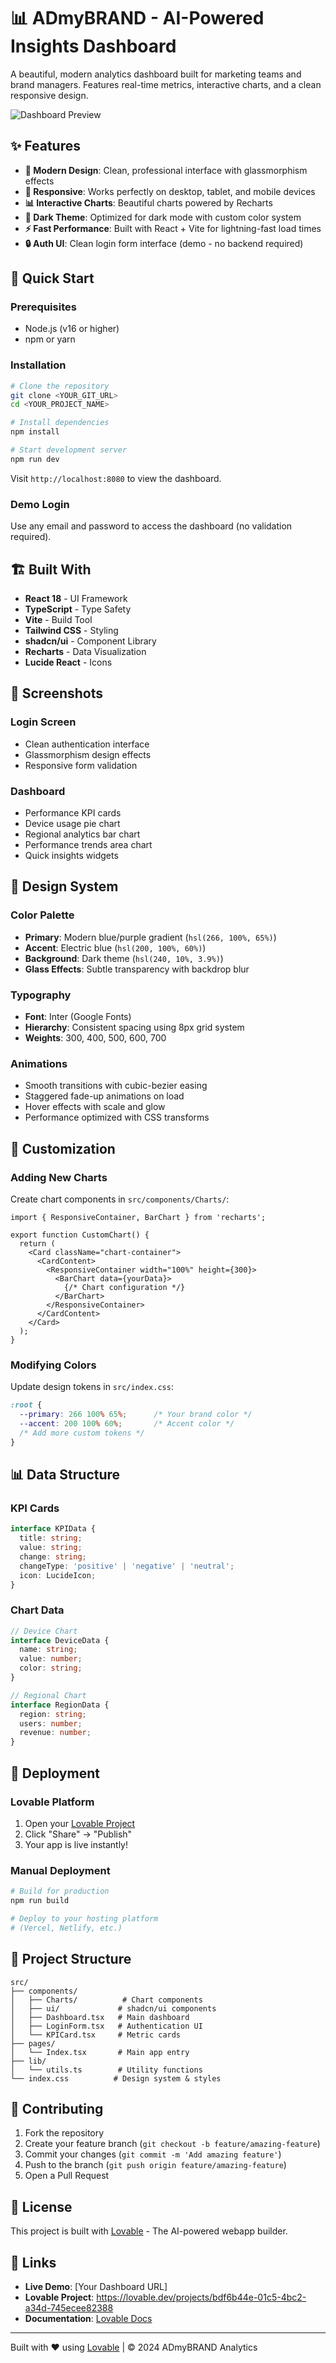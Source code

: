 # 📊 ADmyBRAND - AI-Powered Insights Dashboard

A beautiful, modern analytics dashboard built for marketing teams and brand managers. Features real-time metrics, interactive charts, and a clean responsive design.

![Dashboard Preview](https://via.placeholder.com/800x400/6366f1/ffffff?text=ADmyBRAND+Dashboard)

## ✨ Features

- **🎨 Modern Design**: Clean, professional interface with glassmorphism effects
- **📱 Responsive**: Works perfectly on desktop, tablet, and mobile devices  
- **📊 Interactive Charts**: Beautiful charts powered by Recharts
- **🌙 Dark Theme**: Optimized for dark mode with custom color system
- **⚡ Fast Performance**: Built with React + Vite for lightning-fast load times
- **🔒 Auth UI**: Clean login form interface (demo - no backend required)

## 🚀 Quick Start

### Prerequisites
- Node.js (v16 or higher)
- npm or yarn

### Installation

```bash
# Clone the repository
git clone <YOUR_GIT_URL>
cd <YOUR_PROJECT_NAME>

# Install dependencies
npm install

# Start development server
npm run dev
```

Visit `http://localhost:8080` to view the dashboard.

### Demo Login
Use any email and password to access the dashboard (no validation required).

## 🏗️ Built With

- **React 18** - UI Framework
- **TypeScript** - Type Safety
- **Vite** - Build Tool
- **Tailwind CSS** - Styling
- **shadcn/ui** - Component Library
- **Recharts** - Data Visualization
- **Lucide React** - Icons

## 📱 Screenshots

### Login Screen
- Clean authentication interface
- Glassmorphism design effects
- Responsive form validation

### Dashboard
- Performance KPI cards
- Device usage pie chart
- Regional analytics bar chart
- Performance trends area chart
- Quick insights widgets

## 🎨 Design System

### Color Palette
- **Primary**: Modern blue/purple gradient (`hsl(266, 100%, 65%)`)
- **Accent**: Electric blue (`hsl(200, 100%, 60%)`)
- **Background**: Dark theme (`hsl(240, 10%, 3.9%)`)
- **Glass Effects**: Subtle transparency with backdrop blur

### Typography
- **Font**: Inter (Google Fonts)
- **Hierarchy**: Consistent spacing using 8px grid system
- **Weights**: 300, 400, 500, 600, 700

### Animations
- Smooth transitions with cubic-bezier easing
- Staggered fade-up animations on load
- Hover effects with scale and glow
- Performance optimized with CSS transforms

## 🔧 Customization

### Adding New Charts
Create chart components in `src/components/Charts/`:

```tsx
import { ResponsiveContainer, BarChart } from 'recharts';

export function CustomChart() {
  return (
    <Card className="chart-container">
      <CardContent>
        <ResponsiveContainer width="100%" height={300}>
          <BarChart data={yourData}>
            {/* Chart configuration */}
          </BarChart>
        </ResponsiveContainer>
      </CardContent>
    </Card>
  );
}
```

### Modifying Colors
Update design tokens in `src/index.css`:

```css
:root {
  --primary: 266 100% 65%;      /* Your brand color */
  --accent: 200 100% 60%;       /* Accent color */
  /* Add more custom tokens */
}
```

## 📊 Data Structure

### KPI Cards
```typescript
interface KPIData {
  title: string;
  value: string;
  change: string;
  changeType: 'positive' | 'negative' | 'neutral';
  icon: LucideIcon;
}
```

### Chart Data
```typescript
// Device Chart
interface DeviceData {
  name: string;
  value: number;
  color: string;
}

// Regional Chart  
interface RegionData {
  region: string;
  users: number;
  revenue: number;
}
```

## 🚀 Deployment

### Lovable Platform
1. Open your [Lovable Project](https://lovable.dev/projects/bdf6b44e-01c5-4bc2-a34d-745ecee82388)
2. Click "Share" → "Publish"
3. Your app is live instantly!

### Manual Deployment
```bash
# Build for production
npm run build

# Deploy to your hosting platform
# (Vercel, Netlify, etc.)
```

## 📄 Project Structure

```
src/
├── components/
│   ├── Charts/          # Chart components
│   ├── ui/             # shadcn/ui components
│   ├── Dashboard.tsx   # Main dashboard
│   ├── LoginForm.tsx   # Authentication UI
│   └── KPICard.tsx     # Metric cards
├── pages/
│   └── Index.tsx       # Main app entry
├── lib/
│   └── utils.ts        # Utility functions
└── index.css          # Design system & styles
```

## 🤝 Contributing

1. Fork the repository
2. Create your feature branch (`git checkout -b feature/amazing-feature`)
3. Commit your changes (`git commit -m 'Add amazing feature'`)
4. Push to the branch (`git push origin feature/amazing-feature`)
5. Open a Pull Request

## 📝 License

This project is built with [Lovable](https://lovable.dev) - The AI-powered webapp builder.

## 🔗 Links

- **Live Demo**: [Your Dashboard URL]
- **Lovable Project**: https://lovable.dev/projects/bdf6b44e-01c5-4bc2-a34d-745ecee82388
- **Documentation**: [Lovable Docs](https://docs.lovable.dev)

---

Built with ❤️ using [Lovable](https://lovable.dev) | © 2024 ADmyBRAND Analytics
